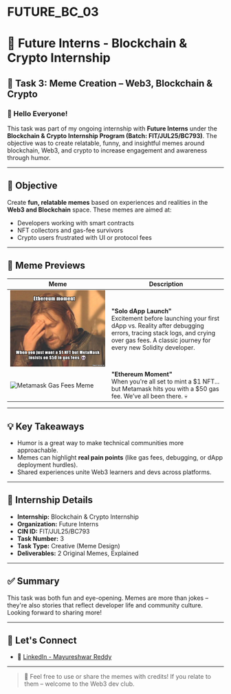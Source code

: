 # FUTURE_BC_03

# 🚀 Future Interns - Blockchain & Crypto Internship

## 🧩 Task 3: Meme Creation – Web3, Blockchain & Crypto

### 👋 Hello Everyone!

This task was part of my ongoing internship with **Future Interns** under the **Blockchain & Crypto Internship Program (Batch: FIT/JUL25/BC793)**. The objective was to create relatable, funny, and insightful memes around blockchain, Web3, and crypto to increase engagement and awareness through humor.

---

## 🧠 Objective

Create **fun, relatable memes** based on experiences and realities in the **Web3 and Blockchain** space. These memes are aimed at:
- Developers working with smart contracts
- NFT collectors and gas-fee survivors
- Crypto users frustrated with UI or protocol fees

---

## 📸 Meme Previews

| Meme | Description |
|------|-------------|
| ![Solo dApp Launch Meme](./firstdapp.png) | **"Solo dApp Launch"**<br>Excitement before launching your first dApp vs. Reality after debugging errors, tracing stack logs, and crying over gas fees. A classic journey for every new Solidity developer. |
| ![Metamask Gas Fees Meme](./assets/supermeme_14h1_25.png) | **"Ethereum Moment"**<br>When you're all set to mint a $1 NFT... but Metamask hits you with a $50 gas fee. We’ve all been there. 💀|

---

## 💡 Key Takeaways

- Humor is a great way to make technical communities more approachable.
- Memes can highlight **real pain points** (like gas fees, debugging, or dApp deployment hurdles).
- Shared experiences unite Web3 learners and devs across platforms.

---

## 📌 Internship Details

- **Internship:** Blockchain & Crypto Internship  
- **Organization:** Future Interns  
- **CIN ID:** FIT/JUL25/BC793    
- **Task Number:** 3  
- **Task Type:** Creative (Meme Design)  
- **Deliverables:** 2 Original Memes, Explained  

---

## ✅ Summary

This task was both fun and eye-opening. Memes are more than jokes – they're also stories that reflect developer life and community culture. Looking forward to sharing more!

---

## 🔗 Let's Connect

- 🔗 [LinkedIn - Mayureshwar Reddy](https://www.linkedin.com/in/mayureshwar-reddy-37a4a2342)

---

> 🙌 Feel free to use or share the memes with credits! If you relate to them – welcome to the Web3 dev club.
